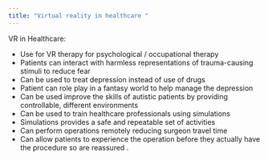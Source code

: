 ```yaml
---
title: "Virtual reality in healthcare "
--- 
```

VR in Healthcare:

- Use for VR therapy for psychological / occupational therapy
- Patients can interact with harmless representations of trauma-causing stimuli to reduce fear
- Can be used to treat depression instead of use of drugs
- Patient can role play in a fantasy world to help manage the depression
- Can be used improve the skills of autistic patients by providing controllable, different environments
- Can be used to train healthcare professionals using simulations
- Simulations provides a safe and repeatable set of activities
- Can perform operations remotely reducing surgeon travel time 
- Can allow patients to experience the operation before they actually have the procedure so are reassured . 